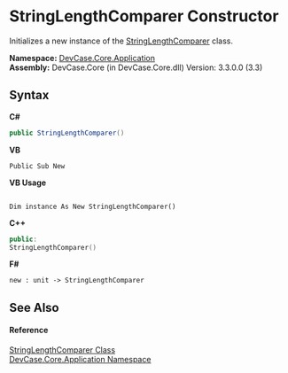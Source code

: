 # StringLengthComparer Constructor 
 

Initializes a new instance of the <a href="T_DevCase_Core_Application_StringLengthComparer">StringLengthComparer</a> class.

**Namespace:**&nbsp;<a href="N_DevCase_Core_Application">DevCase.Core.Application</a><br />**Assembly:**&nbsp;DevCase.Core (in DevCase.Core.dll) Version: 3.3.0.0 (3.3)

## Syntax

**C#**<br />
``` C#
public StringLengthComparer()
```

**VB**<br />
``` VB
Public Sub New
```

**VB Usage**<br />
``` VB Usage

Dim instance As New StringLengthComparer()
```

**C++**<br />
``` C++
public:
StringLengthComparer()
```

**F#**<br />
``` F#
new : unit -> StringLengthComparer
```


## See Also


#### Reference
<a href="T_DevCase_Core_Application_StringLengthComparer">StringLengthComparer Class</a><br /><a href="N_DevCase_Core_Application">DevCase.Core.Application Namespace</a><br />